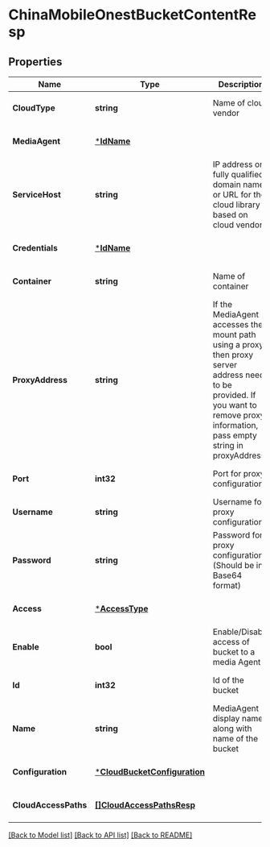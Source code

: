 # ChinaMobileOnestBucketContentResp

## Properties
Name | Type | Description | Notes
------------ | ------------- | ------------- | -------------
**CloudType** | **string** | Name of cloud vendor | [optional] [default to null]
**MediaAgent** | [***IdName**](IdName.md) |  | [optional] [default to null]
**ServiceHost** | **string** | IP address or fully qualified domain name or URL for the cloud library based on cloud vendor | [optional] [default to null]
**Credentials** | [***IdName**](IdName.md) |  | [optional] [default to null]
**Container** | **string** | Name of container | [optional] [default to null]
**ProxyAddress** | **string** | If the MediaAgent accesses the mount path using a proxy then proxy server address needs to be provided. If you want to remove proxy information, pass empty string in proxyAddress. | [optional] [default to null]
**Port** | **int32** | Port for proxy configuration | [optional] [default to null]
**Username** | **string** | Username for proxy configuration | [optional] [default to null]
**Password** | **string** | Password for proxy configuration (Should be in Base64 format) | [optional] [default to null]
**Access** | [***AccessType**](AccessType.md) |  | [optional] [default to null]
**Enable** | **bool** | Enable/Disable access of bucket to a media Agent | [optional] [default to null]
**Id** | **int32** | Id of the bucket | [optional] [default to null]
**Name** | **string** | MediaAgent display name along with name of the bucket | [optional] [default to null]
**Configuration** | [***CloudBucketConfiguration**](CloudBucketConfiguration.md) |  | [optional] [default to null]
**CloudAccessPaths** | [**[]CloudAccessPathsResp**](CloudAccessPathsResp.md) |  | [optional] [default to null]

[[Back to Model list]](../README.md#documentation-for-models) [[Back to API list]](../README.md#documentation-for-api-endpoints) [[Back to README]](../README.md)

